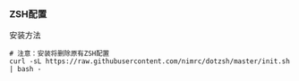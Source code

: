 ### ZSH配置

安装方法

```
# 注意：安装将删除原有ZSH配置
curl -sL https://raw.githubusercontent.com/nimrc/dotzsh/master/init.sh | bash -
```

